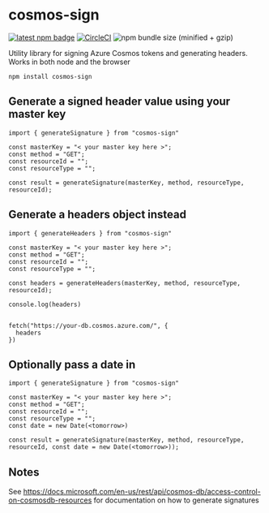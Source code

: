 # cosmos-sign

[![latest npm badge](https://img.shields.io/npm/v/cosmos-sign/latest.svg)](https://www.npmjs.com/package/@azure/cosmos)
[![CircleCI](https://circleci.com/gh/southpolesteve/cosmos-sign.svg?style=svg)](https://circleci.com/gh/southpolesteve/cosmos-sign)
![npm bundle size (minified + gzip)](https://img.shields.io/bundlephobia/minzip/cosmos-sign.svg)

Utility library for signing Azure Cosmos tokens and generating headers. Works in both node and the browser

`npm install cosmos-sign`

## Generate a signed header value using your master key

```
import { generateSignature } from "cosmos-sign"

const masterKey = "< your master key here >";
const method = "GET";
const resourceId = "";
const resourceType = "";

const result = generateSignature(masterKey, method, resourceType, resourceId);
```

## Generate a headers object instead

```
import { generateHeaders } from "cosmos-sign"

const masterKey = "< your master key here >";
const method = "GET";
const resourceId = "";
const resourceType = "";

const headers = generateHeaders(masterKey, method, resourceType, resourceId);

console.log(headers)


fetch("https://your-db.cosmos.azure.com/", {
  headers
})

```

## Optionally pass a date in

```
import { generateSignature } from "cosmos-sign"

const masterKey = "< your master key here >";
const method = "GET";
const resourceId = "";
const resourceType = "";
const date = new Date(<tomorrow>)

const result = generateSignature(masterKey, method, resourceType, resourceId, const date = new Date(<tomorrow>));
```

## Notes

See https://docs.microsoft.com/en-us/rest/api/cosmos-db/access-control-on-cosmosdb-resources for documentation on how to generate signatures
